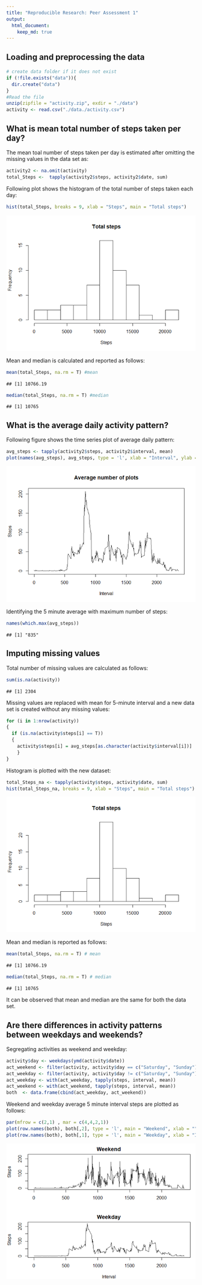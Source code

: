 ```yaml
---
title: "Reproducible Research: Peer Assessment 1"
output: 
  html_document:
    keep_md: true
---
```



## Loading and preprocessing the data

```r
# create data folder if it does not exist
if (!file.exists("data")){
  dir.create("data")
}
#Read the file 
unzip(zipfile = "activity.zip", exdir = "./data")
activity <- read.csv("./data./activity.csv")
```


## What is mean total number of steps taken per day?

The mean toal number of steps taken per day is estimated after omitting the missing values in the data set as:


```r
activity2 <- na.omit(activity)
total_Steps <-  tapply(activity2$steps, activity2$date, sum)
```

Following plot shows the histogram of the total number of steps taken each day:


```r
hist(total_Steps, breaks = 9, xlab = "Steps", main = "Total steps")
```

![](PA1_template_files/figure-html/unnamed-chunk-3-1.png)<!-- -->


Mean and median is calculated and reported as follows:


```r
mean(total_Steps, na.rm = T) #mean
```

```
## [1] 10766.19
```

```r
median(total_Steps, na.rm = T) #median
```

```
## [1] 10765
```


## What is the average daily activity pattern?

Following figure shows the time series plot of average daily pattern:


```r
avg_steps <- tapply(activity2$steps, activity2$interval, mean)
plot(names(avg_steps), avg_steps, type = 'l', xlab = "Interval", ylab = "Steps", main = "Average number of plots")
```

![](PA1_template_files/figure-html/unnamed-chunk-5-1.png)<!-- -->

Identifying the 5 minute average with maximum number of steps:


```r
names(which.max(avg_steps))
```

```
## [1] "835"
```


## Imputing missing values

Total number of missing values are calculated as follows:


```r
sum(is.na(activity))
```

```
## [1] 2304
```

Missing values are replaced with mean for 5-minute interval and a new data set is created without any missing values:


```r
for (i in 1:nrow(activity))
{
  if (is.na(activity$steps[i] == T)) 
  {
    activity$steps[i] = avg_steps[as.character(activity$interval[i])]
    }
}
```

Histogram is plotted with the new dataset:


```r
total_Steps_na <- tapply(activity$steps, activity$date, sum)
hist(total_Steps_na, breaks = 9, xlab = "Steps", main = "Total steps")
```

![](PA1_template_files/figure-html/unnamed-chunk-9-1.png)<!-- -->

Mean and median is reported as follows: 


```r
mean(total_Steps, na.rm = T) # mean 
```

```
## [1] 10766.19
```

```r
median(total_Steps, na.rm = T) # median
```

```
## [1] 10765
```

It can be observed that mean and median are the same for both the data set.


## Are there differences in activity patterns between weekdays and weekends?



Segregating activities as weekend and weekday:


```r
activity$day <- weekdays(ymd(activity$date))
act_weekend <- filter(activity, activity$day == c("Saturday", "Sunday"))
act_weekday <- filter(activity, activity$day != c("Saturday", "Sunday"))
act_weekday <- with(act_weekday, tapply(steps, interval, mean))
act_weekend <- with(act_weekend, tapply(steps, interval, mean))
both  <- data.frame(cbind(act_weekday, act_weekend))
```

Weekend and weekday average 5 minute interval steps are plotted as follows: 


```r
par(mfrow = c(2,1) , mar = c(4,4,2,1))
plot(row.names(both), both[,2], type = 'l', main = "Weekend", xlab = "", ylab = "Steps")
plot(row.names(both), both[,1], type = 'l', main = "Weekday", xlab = "Interval", ylab = "Steps")
```

![](PA1_template_files/figure-html/unnamed-chunk-13-1.png)<!-- -->


